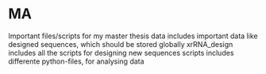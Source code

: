 # MA
Important files/scripts for my master thesis
data includes important data like designed sequences, which should be stored globally
xrRNA_design includes all the scripts for designing new sequences
scripts includes differente python-files, for analysing data

